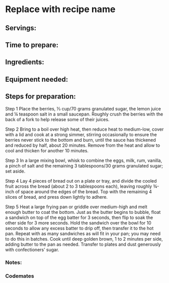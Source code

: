 # Replace with recipe name

## Servings: 

## Time to prepare: 

## Ingredients:


## Equipment needed:


## Steps for preparation:

Step 1
Place the berries, ⅓ cup/70 grams granulated sugar, the lemon juice and ¼ teaspoon salt in a small saucepan. Roughly crush the berries with the back of a fork to help release some of their juices.

Step 2
Bring to a boil over high heat, then reduce heat to medium-low, cover with a lid and cook at a strong simmer, stirring occasionally to ensure the berries never stick to the bottom and burn, until the sauce has thickened and reduced by half, about 20 minutes. Remove from the heat and allow to cool and thicken for another 10 minutes.

Step 3
In a large mixing bowl, whisk to combine the eggs, milk, rum, vanilla, a pinch of salt and the remaining 3 tablespoons/30 grams granulated sugar; set aside.

Step 4
Lay 4 pieces of bread out on a plate or tray, and divide the cooled fruit across the bread (about 2 to 3 tablespoons each), leaving roughly ¾-inch of space around the edges of the bread. Top with the remaining 4 slices of bread, and press down lightly to adhere.

Step 5
Heat a large frying pan or griddle over medium-high and melt enough butter to coat the bottom. Just as the butter begins to bubble, float a sandwich on top of the egg batter for 3 seconds, then flip to soak the other side for 3 more seconds. Hold the sandwich over the bowl for 10 seconds to allow any excess batter to drip off, then transfer it to the hot pan. Repeat with as many sandwiches as will fit in your pan; you may need to do this in batches. Cook until deep golden brown, 1 to 2 minutes per side, adding butter to the pan as needed. Transfer to plates and dust generously with confectioners’ sugar.

### Notes:



### Codemates #
